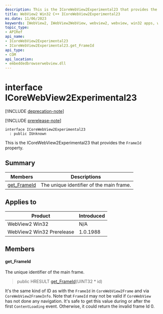 ```yaml
---
description: This is the ICoreWebView2Experimental23 that provides the `FrameId` property.
title: WebView2 Win32 C++ ICoreWebView2Experimental23
ms.date: 11/06/2023
keywords: IWebView2, IWebView2WebView, webview2, webview, win32 apps, win32, edge, ICoreWebView2, ICoreWebView2Controller, browser control, edge html, ICoreWebView2Experimental23
topic_type: 
- APIRef
api_name:
- ICoreWebView2Experimental23
- ICoreWebView2Experimental23.get_FrameId
api_type:
- COM
api_location:
- embeddedbrowserwebview.dll
---
```


# interface ICoreWebView2Experimental23

[!INCLUDE [deprecation-note](../includes/deprecation-note.md)]

[!INCLUDE [prerelease-note](../includes/prerelease-note.md)]

```
interface ICoreWebView2Experimental23
  : public IUnknown
```

This is the ICoreWebView2Experimental23 that provides the `FrameId` property.

## Summary

 Members                        | Descriptions
--------------------------------|---------------------------------------------
[get_FrameId](#get_frameid) | The unique identifier of the main frame.

## Applies to

Product                         | Introduced
--------------------------------|---------------------------------------------
WebView2 Win32            |    N/A
WebView2 Win32 Prerelease |    1.0.1988

## Members

#### get_FrameId

The unique identifier of the main frame.

> public HRESULT [get_FrameId](#get_frameid)(UINT32 * id)

It's the same kind of ID as with the `FrameId` in `CoreWebView2Frame` and via `CoreWebView2FrameInfo`. Note that `FrameId` may not be valid if `CoreWebView` has not done any navigation. It's safe to get this value during or after the first `ContentLoading` event. Otherwise, it could return the invalid frame Id 0.

